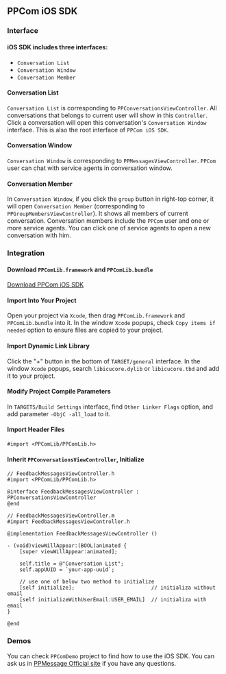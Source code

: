 ## PPCom iOS SDK

### Interface

#### iOS SDK includes three interfaces:

- `Conversation List`
- `Conversation Window`
- `Conversation Member`

#### Conversation List

`Conversation List` is corresponding to `PPConversationsViewController`. All conversations that belongs to current user will show in this `Controller`. Click a conversation will open this conversation's `Conversation Window` interface. This is also the root interface of `PPCom iOS SDK`.

#### Conversation Window

`Conversation Window` is corresponding to `PPMessagesViewController`. `PPCom` user can chat with service agents in conversation window.

#### Conversation Member

In `Conversation Window`, if you click the `group` button in right-top corner, it will open `Conversation Member` (corresponding to `PPGroupMembersViewController`). It shows all members of current conversation. Conversation members include the `PPCom` user and one or more service agents. You can click one of service agents to open a new conversation with him.

### Integration

#### Download `PPComLib.framework` and `PPComLib.bundle`
  [Download PPCom iOS SDK](https://github.com/PPMESSAGE/ppmessage/tree/master/ppmessage/ppcom/ios)

#### Import Into Your Project

Open your project via `Xcode`, then drag `PPComLib.framework` and `PPComLib.bundle` into it. In the window `Xcode` popups, check `Copy items if needed` option to ensure files are copied to your project.

#### Import Dynamic Link Library

Click the "+" button in the bottom of `TARGET/general` interface. In the window `Xcode` popups, search `libicucore.dylib` or `libicucore.tbd` and add it to your project.

#### Modify Project Compile Parameters

In `TARGETS/Build Settings` interface, find `Other Linker Flags` option, and add parameter `-ObjC -all_load` to it.

#### Import Header Files

```obj-c
#import <PPComLib/PPComLib.h>
```

#### Inherit `PPConversationsViewController`, Initialize

```obj-c
// FeedbackMessagesViewController.h
#import <PPComLib/PPComLib.h>

@interface FeedbackMessagesViewController : PPConversationsViewController
@end

// FeedbackMessagesViewController.m
#import FeedbackMessagesViewController.h

@implementation FeedbackMessagesViewController ()

- (void)viewWillAppear:(BOOL)animated {
    [super viewWillAppear:animated];

    self.title = @"Conversation List";
    self.appUUID = `your-app-uuid`;

    // use one of below two method to initialize
    [self initialize];                         // initializa without email
    [self initializeWithUserEmail:USER_EMAIL]  // initializa with email
}

@end
```

### Demos
You can check `PPComDemo` project to find how to use the iOS SDK. You can ask us in [PPMessage Official site](https://ppmessage.com) if you have any questions.
